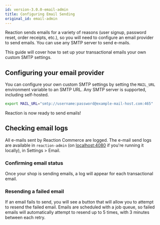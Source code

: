 ```yaml
---
id: version-3.0.0-email-admin
title: Configuring Email Sending
original_id: email-admin
---
```


Reaction sends emails for a variety of reasons (user signup, password reset, order receipts, etc.), so you will need to configure an email provider to send emails. You can use any SMTP server to send e-mails.

This guide will cover how to set up your transactional emails your own custom SMTP settings.

## Configuring your email provider

You can configure your own custom SMTP settings by setting the `MAIL_URL` environment variable to an SMTP URL. Any SMTP server is supported, including self-hosted.

```sh
export MAIL_URL="smtp://username:password@example-mail-host.com:465"
```

Reaction is now ready to send emails!

## Checking email logs

All e-mails sent by Reaction Commerce are logged. The e-mail send logs are available in `reaction-admin` (on [localhost:4080](http://localhost:4080) if you're running it locally), in Settings > Email.

### Confirming email status

Once your shop is sending emails, a log will appear for each transactional email.

### Resending a failed email

If an email fails to send, you will see a button that will allow you to attempt to resend the failed email. Emails are scheduled with a job queue, so failed emails will automatically attempt to resend up to 5 times, with 3 minutes between each retry.
